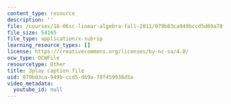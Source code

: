 ```yaml
---
content_type: resource
description: ''
file: /courses/18-06sc-linear-algebra-fall-2011/079b03ca949bccd5d69a78f459936d5a_8o5Cmfpeo6g.srt
file_size: 54165
file_type: application/x-subrip
learning_resource_types: []
license: https://creativecommons.org/licenses/by-nc-sa/4.0/
ocw_type: OCWFile
resourcetype: Other
title: 3play caption file
uid: 079b03ca-949b-ccd5-d69a-78f459936d5a
video_metadata:
  youtube_id: null
---
```

